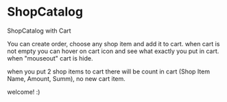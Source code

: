 # ShopCatalog
ShopCatalog with Cart

You can create order, choose any shop item and add it to cart.
when cart is not empty you can hover on cart icon and see what exactly you put in cart. when "mouseout" cart is hide.

when you put 2 shop items to cart there will be count in cart (Shop Item Name, Amount, Summ), no new cart item.

welcome! :)
